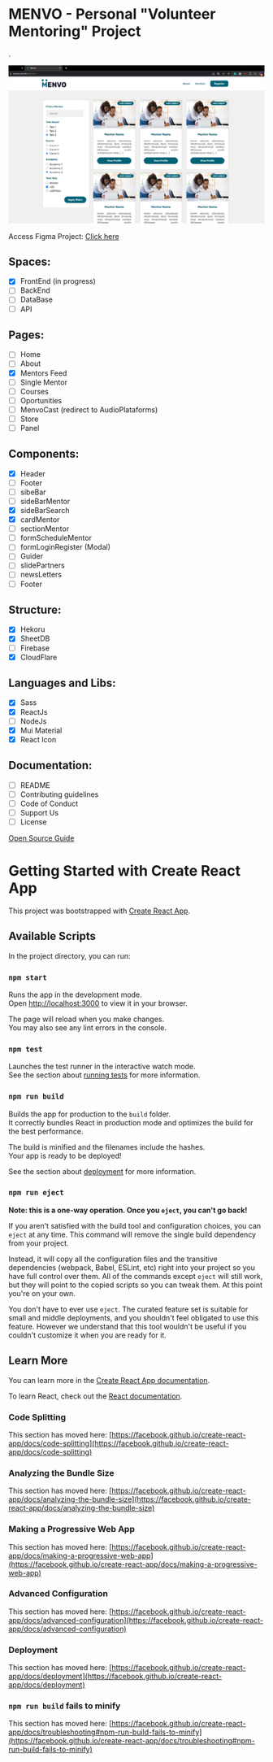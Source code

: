 # MENVO - Personal "Volunteer Mentoring" Project
.

<a href="https://menvo-react.herokuapp.com/" target="_blank"><img src="./src/assets/img/menvoprint.png" alt="Menvo Page Preview"/></a>

Access Figma Project: <a href="https://www.figma.com/file/wrHHY7yyZFlbtgGujHHo7M/Menvo---Projeto-Latino-Ware?node-id=303%3A1896" target="_blank">Click here</a>

## Spaces:
- [x] FrontEnd (in progress)
- [ ] BackEnd
- [ ] DataBase
- [ ] API

## Pages:
- [ ] Home
- [ ] About
- [x] Mentors Feed
- [ ] Single Mentor
- [ ] Courses
- [ ] Oportunities
- [ ] MenvoCast (redirect to AudioPlataforms)
- [ ] Store
- [ ] Panel

## Components:
- [x] Header
- [ ] Footer
- [ ] sibeBar
- [ ] sideBarMentor
- [x] sideBarSearch
- [x] cardMentor
- [ ] sectionMentor
- [ ] formScheduleMentor
- [ ] formLoginRegister (Modal)
- [ ] Guider
- [ ] slidePartners
- [ ] newsLetters
- [ ] Footer

## Structure:
- [x] Hekoru
- [x] SheetDB
- [ ] Firebase
- [x] CloudFlare

## Languages and Libs:
- [x] Sass
- [x] ReactJs
- [ ] NodeJs
- [x] Mui Material
- [x] React Icon

## Documentation:
- [ ] README
- [ ] Contributing guidelines
- [ ] Code of Conduct
- [ ] Support Us
- [ ] License

<a href="https://opensource.guide/pt/starting-a-project/" target="_blank">Open Source Guide</a>



# Getting Started with Create React App

This project was bootstrapped with [Create React App](https://github.com/facebook/create-react-app).

## Available Scripts

In the project directory, you can run:

### `npm start`

Runs the app in the development mode.\
Open [http://localhost:3000](http://localhost:3000) to view it in your browser.

The page will reload when you make changes.\
You may also see any lint errors in the console.

### `npm test`

Launches the test runner in the interactive watch mode.\
See the section about [running tests](https://facebook.github.io/create-react-app/docs/running-tests) for more information.

### `npm run build`

Builds the app for production to the `build` folder.\
It correctly bundles React in production mode and optimizes the build for the best performance.

The build is minified and the filenames include the hashes.\
Your app is ready to be deployed!

See the section about [deployment](https://facebook.github.io/create-react-app/docs/deployment) for more information.

### `npm run eject`

**Note: this is a one-way operation. Once you `eject`, you can't go back!**

If you aren't satisfied with the build tool and configuration choices, you can `eject` at any time. This command will remove the single build dependency from your project.

Instead, it will copy all the configuration files and the transitive dependencies (webpack, Babel, ESLint, etc) right into your project so you have full control over them. All of the commands except `eject` will still work, but they will point to the copied scripts so you can tweak them. At this point you're on your own.

You don't have to ever use `eject`. The curated feature set is suitable for small and middle deployments, and you shouldn't feel obligated to use this feature. However we understand that this tool wouldn't be useful if you couldn't customize it when you are ready for it.

## Learn More

You can learn more in the [Create React App documentation](https://facebook.github.io/create-react-app/docs/getting-started).

To learn React, check out the [React documentation](https://reactjs.org/).

### Code Splitting

This section has moved here: [https://facebook.github.io/create-react-app/docs/code-splitting](https://facebook.github.io/create-react-app/docs/code-splitting)

### Analyzing the Bundle Size

This section has moved here: [https://facebook.github.io/create-react-app/docs/analyzing-the-bundle-size](https://facebook.github.io/create-react-app/docs/analyzing-the-bundle-size)

### Making a Progressive Web App

This section has moved here: [https://facebook.github.io/create-react-app/docs/making-a-progressive-web-app](https://facebook.github.io/create-react-app/docs/making-a-progressive-web-app)

### Advanced Configuration

This section has moved here: [https://facebook.github.io/create-react-app/docs/advanced-configuration](https://facebook.github.io/create-react-app/docs/advanced-configuration)

### Deployment

This section has moved here: [https://facebook.github.io/create-react-app/docs/deployment](https://facebook.github.io/create-react-app/docs/deployment)

### `npm run build` fails to minify

This section has moved here: [https://facebook.github.io/create-react-app/docs/troubleshooting#npm-run-build-fails-to-minify](https://facebook.github.io/create-react-app/docs/troubleshooting#npm-run-build-fails-to-minify)
